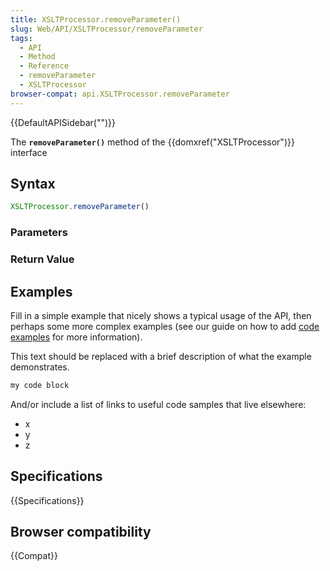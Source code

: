 ```yaml
---
title: XSLTProcessor.removeParameter()
slug: Web/API/XSLTProcessor/removeParameter
tags:
  - API
  - Method
  - Reference
  - removeParameter
  - XSLTProcessor
browser-compat: api.XSLTProcessor.removeParameter
---
```

{{DefaultAPISidebar("")}}

The **`removeParameter()`** method of the {{domxref("XSLTProcessor")}} interface 

## Syntax

```js
XSLTProcessor.removeParameter()
```

### Parameters



### Return Value



## Examples

Fill in a simple example that nicely shows a typical usage of the API, then perhaps some more complex examples (see our guide on how to add [code examples](/en-US/docs/MDN/Contribute/Structures/Code_examples) for more information).

This text should be replaced with a brief description of what the example demonstrates.

```js
my code block
```

And/or include a list of links to useful code samples that live elsewhere:

*   x
*   y
*   z

## Specifications

{{Specifications}}

## Browser compatibility

{{Compat}}

